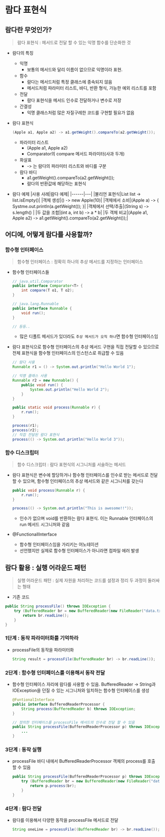 # 람다 표현식
## 람다란 무엇인가?
> 람다 표현식 : 메서드로 전달 할 수 있는 익명 함수를 단순화한 것

* 람다의 특징
    * 익명
        * 보통의 메서드와 달리 이름이 없으므로 익명이라 표현.
    * 함수
        * 람다는 메서드처럼 특정 클래스에 종속되지 않음
        * 메서드처럼 파라미터 리스트, 바디, 반환 형식, 가능한 예외 리스트를 포함
    * 전달
        * 람다 표현식을 메서드 인수로 전달하거나 변수로 저장
    * 간결성
        * 익명 클래스처럼 많은 자질구레한 코드를 구현할 필요가 없음
* 람다 표현식
    ```java
    (Apple a1, Apple a2) -> a1.getWeight().compareTo(a2.getWeight());
    ```
    * 파라미터 리스트
        * (Apple a1, Apple a2)
        * Comparator의 compare 메서드 파라미터(사과 두개)
    * 화살표
        * -> 는 람다의 파라미터 리스트와 바디를 구분
    * 람다 바디
        * a1.getWeight().compareTo(a2.getWeight());
        * 람다의 반환값에 해당하는 표현식

* 람다 예제
    |사용 사례|람다 예제|
    |------|---|
    |불리언 표현식|List<String> list -> list.isEmpty()|
    |객체 생성|() -> new Apple(10)|
    |객체에서 소비|(Apple a) -> { Systme.out.println(a.getWeight()); }|
    |객체에서 선택/추출|(String s) -> s.length() |
    |두 값을 조합|(int a, int b) -> a * b|
    |두 객체 비교|(Apple a1, Apple a2) -> a1.getWeight().compareTo(a2.getWeight());|

## 어디에, 어떻게 람다를 사용할까?
### 함수형 인터페이스
> 함수형 인터페이스 : 정확히 하나의 추상 메서드를 지정하는 인터페이스
* 함수형 인터페이스들
    ```java
    // java.util.Comparator
    public interface Comparator<T> {
        int compare(T o1, T o2);
    }

    // java.lang.Runnable
    public interface Runnable {
        void run();
    }

    // 등등..
    ```
    * 많은 디폴트 메서드가 있더라도 `추상 메서드가 오직 하나`면 함수형 인터페이스임

* 람다 표현식으로 함수형 인터페이스의 추상 메서드 구현을 직접 전달할 수 있으므로 전체 표현식을 함수형 인터페이스의 인스턴스로 취급할 수 있음
    ```java
    // 람다 사용
    Runnable r1 = () -> System.out.println("Hello World 1");

    // 익명 클래스 사용
    Runnable r2 = new Runnable() {
        public void run() {
            System.out.println("Hello World 2");
        }
    }

    public static void process(Runnable r) {
        r.run();
    }

    process(r1);
    process(r2);
    // 직접 전달된 람다 표현식
    process(() -> System.out.println("Hello World 3"));
    ```

### 함수 디스크립터
> 함수 디스크립터 : 람다 표현식의 시그니처를 서술하는 메서드
* 람다 표현식은 변수에 할당하거나 함수형 인터페이스를 인수로 받는 메서드로 전달할 수 있으며, 함수형 인터페이스의 추상 메서드와 같은 시그니처를 갖는다
    ```java
    public void process(Runnable r) {
        r.run();
    }

    process(() -> System.out.println("This is awesome!!"));
    ```
    * 인수가 없으며 void를 반환하는 람다 표현식. 이는 Runnable 인터페이스의 run 메서드 시그니처와 같음

* @FunctionallInterface
    * 함수형 인터페이스임을 가리키는 어노테이션
    * 선언했지만 실제로 함수형 인터페이스가 아니라면 컴파일 에러 발생

## 람다 활용 : 실행 어라운드 패턴
> 실행 어라운드 패턴 : 실제 자원을 처리하는 코드를 설정과 정리 두 과정이 둘러싸는 형태

* 기존 코드
```java
public String processFile() throws IOException {
    try (BufferedReader br = new BufferedReader(new FileReader("data.txt"))) {
        return br.readLine();
    }
}
```

### 1단계 : 동작 파라미터화를 기억하라
* processFile의 동작을 파라미터화
    ```java
    String result = processFile(BufferedReader br) -> br.readLine());
    ```

### 2단계 : 함수형 인터페이스를 이용해서 동작 전달
* 함수형 인터페이스 자리에 람다를 사용할 수 있음. BufferedReader -> String과 IOException을 던질 수 있는 시그니처와 일치하는 함수형 인터페이스를 생성
    ```java
    @FuntionalInterface
    public interface BufferedReaderProcessor {
        String process(BufferedReader b) throws IOException;
    }

    // 정의한 인터페이스를 processFile 메서드의 인수로 전달 할 수 있음
    public String processFile(BufferedReaderProcessor p) throws IOException {
        ...
    }
    ```

### 3단계 : 동작 실행
* processFile 바디 내에서 BufferedReaderProcessor 객체의 process를 호출 할 수 있음
    ```java
    public String processFile(BufferedReaderProcessor p) throws IOException {
        try (BufferedReader br = new BufferedReader(new FileReader("data.txt"))) {
            return p.process(br);
        }
    }
    ```

### 4단계 : 람다 전달
* 람다를 이용해서 다양한 동작을 processFile 메서드로 전달
    ```java
    String oneLine = processFile((BufferedReader br) -> br.readLine());
    ```
